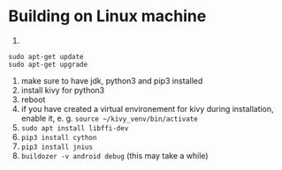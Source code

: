 # Building on Linux machine
1. 
```
sudo apt-get update
sudo apt-get upgrade
```
1. make sure to have jdk, python3 and pip3 installed
1. install kivy for python3
1. reboot
1. if you have created a virtual environement for kivy during installation,
 enable it, e. g. `source ~/kivy_venv/bin/activate` 
1. `sudo apt install libffi-dev`
1. `pip3 install cython`
1. `pip3 install jnius`
1. `buildozer -v android debug` (this may take a while)
